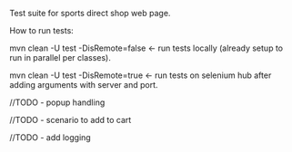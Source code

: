 Test suite for sports direct shop web page.

How to run tests:


mvn clean -U test -DisRemote=false <- run tests locally (already setup to run in parallel per classes).

mvn clean -U test -DisRemote=true <- run tests on selenium hub after adding arguments with server and port.


//TODO - popup handling

//TODO - scenario to add to cart

//TODO - add logging

